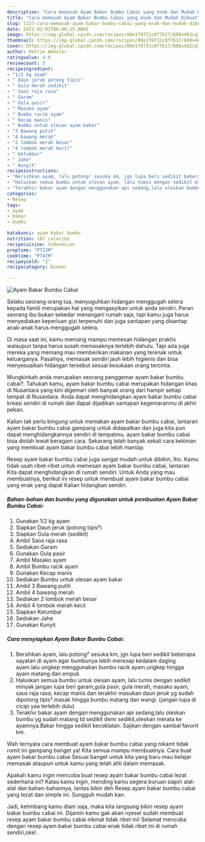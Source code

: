 ```yaml
---
description: "Cara memasak Ayam Bakar Bumbu Cabai yang enak dan Mudah Dibuat"
title: "Cara memasak Ayam Bakar Bumbu Cabai yang enak dan Mudah Dibuat"
slug: 1137-cara-memasak-ayam-bakar-bumbu-cabai-yang-enak-dan-mudah-dibuat
date: 2021-02-01T06:00:25.000Z
image: https://img-global.cpcdn.com/recipes/08e1f0731c0f7b17/680x482cq70/ayam-bakar-bumbu-cabai-foto-resep-utama.jpg
thumbnail: https://img-global.cpcdn.com/recipes/08e1f0731c0f7b17/680x482cq70/ayam-bakar-bumbu-cabai-foto-resep-utama.jpg
cover: https://img-global.cpcdn.com/recipes/08e1f0731c0f7b17/680x482cq70/ayam-bakar-bumbu-cabai-foto-resep-utama.jpg
author: Hettie Webster
ratingvalue: 4.6
reviewcount: 3
recipeingredient:
- "1/2 kg ayam"
- " Daun jeruk potong tipis"
- " Gula merah sedikit"
- " Saos raja rasa"
- " Garam"
- " Gula pasir"
- " Masako ayam"
- " Bumbu racik ayam"
- " Kecap manis"
- " Bumbu untuk olesan ayam bakar"
- "3 Bawang putih"
- "4 bawang merah"
- "2 lombok merah besar"
- "4 lombok merah kecil"
- " Ketumbar"
- " Jahe"
- " Kunyit"
recipeinstructions:
- "Bersihkan ayam, lalu potong² sesuka km, jgn lupa beri sedikit beberapa sayatan di ayam agar bumbunya lebih meresap kedalam daging ayam.lalu ungkep menggunakan bumbu racik ayam,ungkep hingga ayam matang dan empuk"
- "Haluskan semua bumbu untuk olesan ayam, lalu tumis dengan sedikit minyak jangan lupa beri garam,gula pasir, gula merah, masako ayam, saus raja rasa, kecap manis dan terakhir masukan daun jeruk yg sudah dipotong tipis².masak hingga bumbu matang dan wangi. (jangan lupa di cicipi yaa terlebih dulu)"
- "Terakhir bakar ayam dengan menggunakan api sedang,lalu oleskan bumbu yg sudah matang td sedikit demi sedikit,oleskan merata ke ayamnya.Bakar hingga sedikit kecoklatan. Sajikan dengan sambal favorit km."
categories:
- Resep
tags:
- ayam
- bakar
- bumbu

katakunci: ayam bakar bumbu 
nutrition: 187 calories
recipecuisine: Indonesian
preptime: "PT23M"
cooktime: "PT47M"
recipeyield: "2"
recipecategory: Dinner

---
```



![Ayam Bakar Bumbu Cabai](https://img-global.cpcdn.com/recipes/08e1f0731c0f7b17/680x482cq70/ayam-bakar-bumbu-cabai-foto-resep-utama.jpg)

Selaku seorang orang tua, menyuguhkan hidangan menggugah selera kepada famili merupakan hal yang mengasyikan untuk anda sendiri. Peran seorang ibu bukan sekedar menangani rumah saja, tapi kamu juga harus menyediakan keperluan gizi terpenuhi dan juga santapan yang disantap anak-anak harus menggugah selera.

Di masa  saat ini, kamu memang mampu memesan hidangan praktis walaupun tanpa harus susah memasaknya terlebih dahulu. Tapi ada juga mereka yang memang mau memberikan makanan yang terenak untuk keluarganya. Pasalnya, memasak sendiri jauh lebih higienis dan bisa menyesuaikan hidangan tersebut sesuai kesukaan orang tercinta. 



Mungkinkah anda merupakan seorang penggemar ayam bakar bumbu cabai?. Tahukah kamu, ayam bakar bumbu cabai merupakan hidangan khas di Nusantara yang kini digemari oleh banyak orang dari hampir setiap tempat di Nusantara. Anda dapat menghidangkan ayam bakar bumbu cabai kreasi sendiri di rumah dan dapat dijadikan santapan kegemaranmu di akhir pekan.

Kalian tak perlu bingung untuk memakan ayam bakar bumbu cabai, lantaran ayam bakar bumbu cabai gampang untuk didapatkan dan juga kita pun dapat menghidangkannya sendiri di tempatmu. ayam bakar bumbu cabai bisa diolah lewat beragam cara. Sekarang telah banyak sekali cara kekinian yang membuat ayam bakar bumbu cabai lebih mantap.

Resep ayam bakar bumbu cabai juga sangat mudah untuk dibikin, lho. Kamu tidak usah ribet-ribet untuk memesan ayam bakar bumbu cabai, lantaran Kita dapat menghidangkan di rumah sendiri. Untuk Anda yang mau membuatnya, berikut ini resep untuk membuat ayam bakar bumbu cabai yang enak yang dapat Kalian hidangkan sendiri.

<!--inarticleads1-->

##### Bahan-bahan dan bumbu yang digunakan untuk pembuatan Ayam Bakar Bumbu Cabai:

1. Gunakan 1/2 kg ayam
1. Siapkan  Daun jeruk (potong tipis²)
1. Siapkan  Gula merah (sedikit)
1. Ambil  Saos raja rasa
1. Sediakan  Garam
1. Gunakan  Gula pasir
1. Ambil  Masako ayam
1. Ambil  Bumbu racik ayam
1. Gunakan  Kecap manis
1. Sediakan  Bumbu untuk olesan ayam bakar
1. Ambil 3 Bawang putih
1. Ambil 4 bawang merah
1. Sediakan 2 lombok merah besar
1. Ambil 4 lombok merah kecil
1. Siapkan  Ketumbar
1. Sediakan  Jahe
1. Gunakan  Kunyit




<!--inarticleads2-->

##### Cara menyiapkan Ayam Bakar Bumbu Cabai:

1. Bersihkan ayam, lalu potong² sesuka km, jgn lupa beri sedikit beberapa sayatan di ayam agar bumbunya lebih meresap kedalam daging ayam.lalu ungkep menggunakan bumbu racik ayam,ungkep hingga ayam matang dan empuk
1. Haluskan semua bumbu untuk olesan ayam, lalu tumis dengan sedikit minyak jangan lupa beri garam,gula pasir, gula merah, masako ayam, saus raja rasa, kecap manis dan terakhir masukan daun jeruk yg sudah dipotong tipis².masak hingga bumbu matang dan wangi. (jangan lupa di cicipi yaa terlebih dulu)
1. Terakhir bakar ayam dengan menggunakan api sedang,lalu oleskan bumbu yg sudah matang td sedikit demi sedikit,oleskan merata ke ayamnya.Bakar hingga sedikit kecoklatan. Sajikan dengan sambal favorit km.




Wah ternyata cara membuat ayam bakar bumbu cabai yang nikamt tidak rumit ini gampang banget ya! Kita semua mampu membuatnya. Cara buat ayam bakar bumbu cabai Sesuai banget untuk kita yang baru mau belajar memasak ataupun untuk kamu yang telah ahli dalam memasak.

Apakah kamu ingin mencoba buat resep ayam bakar bumbu cabai lezat sederhana ini? Kalau kamu ingin, mending kamu segera buruan siapin alat-alat dan bahan-bahannya, lantas bikin deh Resep ayam bakar bumbu cabai yang lezat dan simple ini. Sungguh mudah kan. 

Jadi, ketimbang kamu diam saja, maka kita langsung bikin resep ayam bakar bumbu cabai ini. Dijamin kamu gak akan nyesel sudah membuat resep ayam bakar bumbu cabai nikmat tidak ribet ini! Selamat mencoba dengan resep ayam bakar bumbu cabai enak tidak ribet ini di rumah sendiri,oke!.

